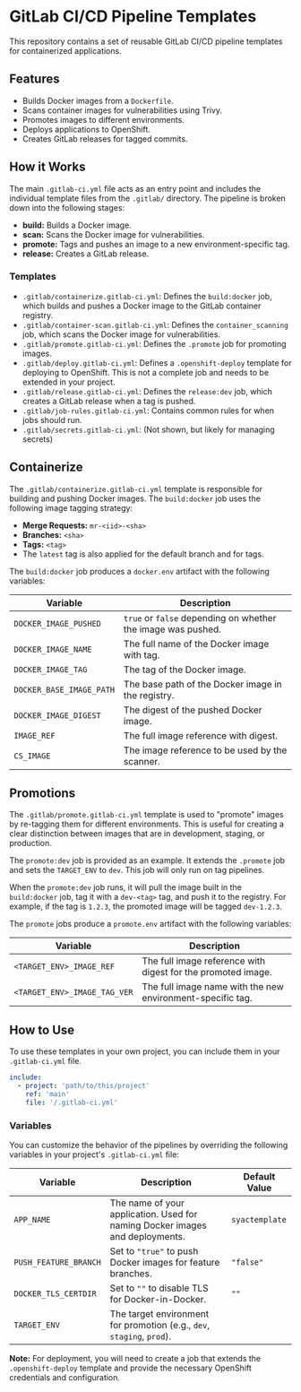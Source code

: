 # GitLab CI/CD Pipeline Templates

This repository contains a set of reusable GitLab CI/CD pipeline templates for containerized applications.

## Features

*   Builds Docker images from a `Dockerfile`.
*   Scans container images for vulnerabilities using Trivy.
*   Promotes images to different environments.
*   Deploys applications to OpenShift.
*   Creates GitLab releases for tagged commits.

## How it Works

The main `.gitlab-ci.yml` file acts as an entry point and includes the individual template files from the `.gitlab/` directory. The pipeline is broken down into the following stages:

*   **build:** Builds a Docker image.
*   **scan:** Scans the Docker image for vulnerabilities.
*   **promote:** Tags and pushes an image to a new environment-specific tag.
*   **release:** Creates a GitLab release.

### Templates

*   `.gitlab/containerize.gitlab-ci.yml`: Defines the `build:docker` job, which builds and pushes a Docker image to the GitLab container registry.
*   `.gitlab/container-scan.gitlab-ci.yml`: Defines the `container_scanning` job, which scans the Docker image for vulnerabilities.
*   `.gitlab/promote.gitlab-ci.yml`: Defines the `.promote` job for promoting images.
*   `.gitlab/deploy.gitlab-ci.yml`: Defines a `.openshift-deploy` template for deploying to OpenShift. This is not a complete job and needs to be extended in your project.
*   `.gitlab/release.gitlab-ci.yml`: Defines the `release:dev` job, which creates a GitLab release when a tag is pushed.
*   `.gitlab/job-rules.gitlab-ci.yml`: Contains common rules for when jobs should run.
*   `.gitlab/secrets.gitlab-ci.yml`: (Not shown, but likely for managing secrets)

## Containerize

The `.gitlab/containerize.gitlab-ci.yml` template is responsible for building and pushing Docker images. The `build:docker` job uses the following image tagging strategy:

*   **Merge Requests:** `mr-<iid>-<sha>`
*   **Branches:** `<sha>`
*   **Tags:** `<tag>`
*   The `latest` tag is also applied for the default branch and for tags.

The `build:docker` job produces a `docker.env` artifact with the following variables:

| Variable                | Description                                         |
| ----------------------- | --------------------------------------------------- |
| `DOCKER_IMAGE_PUSHED`   | `true` or `false` depending on whether the image was pushed. |
| `DOCKER_IMAGE_NAME`     | The full name of the Docker image with tag.         |
| `DOCKER_IMAGE_TAG`      | The tag of the Docker image.                        |
| `DOCKER_BASE_IMAGE_PATH`| The base path of the Docker image in the registry.  |
| `DOCKER_IMAGE_DIGEST`   | The digest of the pushed Docker image.              |
| `IMAGE_REF`             | The full image reference with digest.               |
| `CS_IMAGE`              | The image reference to be used by the scanner.      |

## Promotions

The `.gitlab/promote.gitlab-ci.yml` template is used to "promote" images by re-tagging them for different environments. This is useful for creating a clear distinction between images that are in development, staging, or production.

The `promote:dev` job is provided as an example. It extends the `.promote` job and sets the `TARGET_ENV` to `dev`. This job will only run on tag pipelines.

When the `promote:dev` job runs, it will pull the image built in the `build:docker` job, tag it with a `dev-<tag>` tag, and push it to the registry. For example, if the tag is `1.2.3`, the promoted image will be tagged `dev-1.2.3`.

The `promote` jobs produce a `promote.env` artifact with the following variables:

| Variable                  | Description                                                     |
| ------------------------- | --------------------------------------------------------------- |
| `<TARGET_ENV>_IMAGE_REF`  | The full image reference with digest for the promoted image.    |
| `<TARGET_ENV>_IMAGE_TAG_VER` | The full image name with the new environment-specific tag. |

## How to Use

To use these templates in your own project, you can include them in your `.gitlab-ci.yml` file.

```yaml
include:
  - project: 'path/to/this/project'
    ref: 'main'
    file: '/.gitlab-ci.yml'
```

### Variables

You can customize the behavior of the pipelines by overriding the following variables in your project's `.gitlab-ci.yml` file:

| Variable              | Description                                                                 | Default Value  |
| --------------------- | --------------------------------------------------------------------------- | -------------- |
| `APP_NAME`            | The name of your application. Used for naming Docker images and deployments. | `syactemplate` |
| `PUSH_FEATURE_BRANCH` | Set to `"true"` to push Docker images for feature branches.                 | `"false"`      |
| `DOCKER_TLS_CERTDIR`  | Set to `""` to disable TLS for Docker-in-Docker.                            | `""`           |
| `TARGET_ENV`          | The target environment for promotion (e.g., `dev`, `staging`, `prod`).      |                |

**Note:** For deployment, you will need to create a job that extends the `.openshift-deploy` template and provide the necessary OpenShift credentials and configuration.
